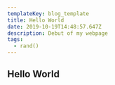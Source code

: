 ```yaml
---
templateKey: blog_template
title: Hello World
date: 2019-10-19T14:48:57.647Z
description: Debut of my webpage
tags:
  - rand()
---
```

## Hello World
